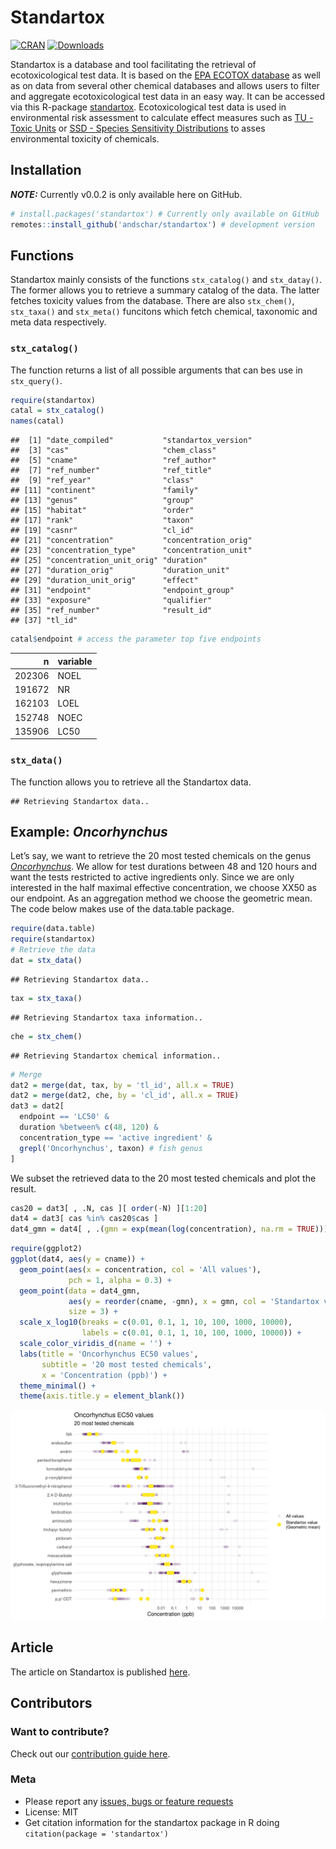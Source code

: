 Standartox
================

[![CRAN](https://www.r-pkg.org/badges/version/standartox)](https://CRAN.R-project.org/package=standartox)
[![Downloads](https://cranlogs.r-pkg.org/badges/standartox)](https://cran.r-project.org/package=standartox)

Standartox is a database and tool facilitating the retrieval of
ecotoxicological test data. It is based on the [EPA ECOTOX
database](https://cfpub.epa.gov/ecotox/) as well as on data from several
other chemical databases and allows users to filter and aggregate
ecotoxicological test data in an easy way. It can be accessed via this
R-package [standartox](https://github.com/andschar/standartox).
Ecotoxicological test data is used in environmental risk assessment to
calculate effect measures such as [TU - Toxic
Units](https://en.wikipedia.org/wiki/Toxic_unit) or [SSD - Species
Sensitivity Distributions](https://edild.github.io/ssd/) to asses
environmental toxicity of chemicals.

## Installation

***NOTE:*** Currently v0.0.2 is only available here on GitHub.

``` r
# install.packages('standartox') # Currently only available on GitHub
remotes::install_github('andschar/standartox') # development version
```

## Functions

Standartox mainly consists of the functions `stx_catalog()` and
`stx_datay()`. The former allows you to retrieve a summary catalog of
the data. The latter fetches toxicity values from the database. There
are also `stx_chem()`, `stx_taxa()` and `stx_meta()` funcitons which
fetch chemical, taxonomic and meta data respectively.

### `stx_catalog()`

The function returns a list of all possible arguments that can bes use
in `stx_query()`.

``` r
require(standartox)
catal = stx_catalog()
names(catal)
```

    ##  [1] "date_compiled"           "standartox_version"     
    ##  [3] "cas"                     "chem_class"             
    ##  [5] "cname"                   "ref_author"             
    ##  [7] "ref_number"              "ref_title"              
    ##  [9] "ref_year"                "class"                  
    ## [11] "continent"               "family"                 
    ## [13] "genus"                   "group"                  
    ## [15] "habitat"                 "order"                  
    ## [17] "rank"                    "taxon"                  
    ## [19] "casnr"                   "cl_id"                  
    ## [21] "concentration"           "concentration_orig"     
    ## [23] "concentration_type"      "concentration_unit"     
    ## [25] "concentration_unit_orig" "duration"               
    ## [27] "duration_orig"           "duration_unit"          
    ## [29] "duration_unit_orig"      "effect"                 
    ## [31] "endpoint"                "endpoint_group"         
    ## [33] "exposure"                "qualifier"              
    ## [35] "ref_number"              "result_id"              
    ## [37] "tl_id"

``` r
catal$endpoint # access the parameter top five endpoints
```

|      n | variable |
| -----: | :------- |
| 202306 | NOEL     |
| 191672 | NR       |
| 162103 | LOEL     |
| 152748 | NOEC     |
| 135906 | LC50     |

### `stx_data()`

The function allows you to retrieve all the Standartox data.

    ## Retrieving Standartox data..

## Example: *Oncorhynchus*

Let’s say, we want to retrieve the 20 most tested chemicals on the genus
*[Oncorhynchus](https://en.wikipedia.org/wiki/Oncorhynchus)*. We allow
for test durations between 48 and 120 hours and want the tests
restricted to active ingredients only. Since we are only interested in
the half maximal effective concentration, we choose XX50 as our
endpoint. As an aggregation method we choose the geometric mean. The
code below makes use of the data.table package.

``` r
require(data.table)
require(standartox)
# Retrieve the data
dat = stx_data()
```

    ## Retrieving Standartox data..

``` r
tax = stx_taxa()
```

    ## Retrieving Standartox taxa information..

``` r
che = stx_chem()
```

    ## Retrieving Standartox chemical information..

``` r
# Merge
dat2 = merge(dat, tax, by = 'tl_id', all.x = TRUE)
dat2 = merge(dat2, che, by = 'cl_id', all.x = TRUE)
dat3 = dat2[
  endpoint == 'LC50' &
  duration %between% c(48, 120) &
  concentration_type == 'active ingredient' &
  grepl('Oncorhynchus', taxon) # fish genus
]
```

We subset the retrieved data to the 20 most tested chemicals and plot
the result.

``` r
cas20 = dat3[ , .N, cas ][ order(-N) ][1:20]
dat4 = dat3[ cas %in% cas20$cas ]
dat4_gmn = dat4[ , .(gmn = exp(mean(log(concentration), na.rm = TRUE))), .(cas, cname, taxon)]
```

``` r
require(ggplot2)
ggplot(dat4, aes(y = cname)) +
  geom_point(aes(x = concentration, col = 'All values'),
             pch = 1, alpha = 0.3) +
  geom_point(data = dat4_gmn,
             aes(y = reorder(cname, -gmn), x = gmn, col = 'Standartox value\n(Geometric mean)'),
             size = 3) +
  scale_x_log10(breaks = c(0.01, 0.1, 1, 10, 100, 1000, 10000),
                labels = c(0.01, 0.1, 1, 10, 100, 1000, 10000)) +
  scale_color_viridis_d(name = '') +
  labs(title = 'Oncorhynchus EC50 values',
       subtitle = '20 most tested chemicals',
       x = 'Concentration (ppb)') +
  theme_minimal() +
  theme(axis.title.y = element_blank())
```

![](README_files/figure-gfm/unnamed-chunk-8-1.png)<!-- -->

## Article

The article on Standartox is published
[here](https://www.mdpi.com/2306-5729/5/2/46).

## Contributors

### Want to contribute?

Check out our [contribution guide
here](https://github.com/andschar/standartox/blob/master/CONTRIBUTING.md).

### Meta

  - Please report any [issues, bugs or feature
    requests](https://github.com/andschar/standartox/issues)
  - License: MIT
  - Get citation information for the standartox package in R doing
    `citation(package = 'standartox')`

